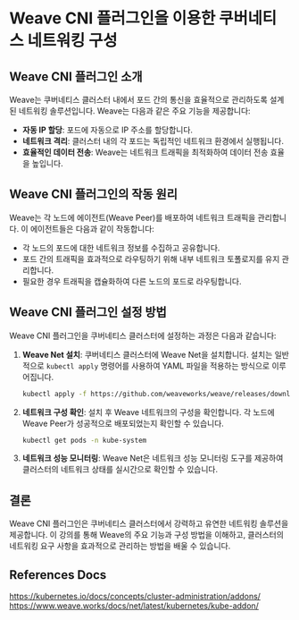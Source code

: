 # Weave CNI 플러그인을 이용한 쿠버네티스 네트워킹 구성

## Weave CNI 플러그인 소개

Weave는 쿠버네티스 클러스터 내에서 포드 간의 통신을 효율적으로 관리하도록 설계된 네트워킹 솔루션입니다. Weave는 다음과 같은 주요 기능을 제공합니다:

- **자동 IP 할당**: 포드에 자동으로 IP 주소를 할당합니다.
- **네트워크 격리**: 클러스터 내의 각 포드는 독립적인 네트워크 환경에서 실행됩니다.
- **효율적인 데이터 전송**: Weave는 네트워크 트래픽을 최적화하여 데이터 전송 효율을 높입니다.

## Weave CNI 플러그인의 작동 원리

Weave는 각 노드에 에이전트(Weave Peer)를 배포하여 네트워크 트래픽을 관리합니다. 이 에이전트들은 다음과 같이 작동합니다:

- 각 노드의 포드에 대한 네트워크 정보를 수집하고 공유합니다.
- 포드 간의 트래픽을 효과적으로 라우팅하기 위해 내부 네트워크 토폴로지를 유지 관리합니다.
- 필요한 경우 트래픽을 캡슐화하여 다른 노드의 포드로 라우팅합니다.

## Weave CNI 플러그인 설정 방법

Weave CNI 플러그인을 쿠버네티스 클러스터에 설정하는 과정은 다음과 같습니다:

1. **Weave Net 설치**: 쿠버네티스 클러스터에 Weave Net을 설치합니다. 설치는 일반적으로 `kubectl apply` 명령어를 사용하여 YAML 파일을 적용하는 방식으로 이루어집니다.

   ```sh
   kubectl apply -f https://github.com/weaveworks/weave/releases/download/v2.8.1/weave-daemonset-k8s.yaml
   ```

2. **네트워크 구성 확인**: 설치 후 Weave 네트워크의 구성을 확인합니다. 각 노드에 Weave Peer가 성공적으로 배포되었는지 확인할 수 있습니다.

   ```bash
   kubectl get pods -n kube-system
   ```

3. **네트워크 성능 모니터링**: Weave Net은 네트워크 성능 모니터링 도구를 제공하여 클러스터의 네트워크 상태를 실시간으로 확인할 수 있습니다.

## 결론

Weave CNI 플러그인은 쿠버네티스 클러스터에서 강력하고 유연한 네트워킹 솔루션을 제공합니다. 이 강의를 통해 Weave의 주요 기능과 구성 방법을 이해하고, 클러스터의 네트워킹 요구 사항을 효과적으로 관리하는 방법을 배울 수 있습니다.

## References Docs

https://kubernetes.io/docs/concepts/cluster-administration/addons/
https://www.weave.works/docs/net/latest/kubernetes/kube-addon/
